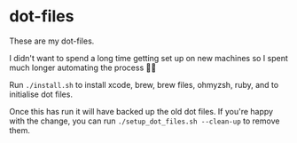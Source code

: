 # dot-files

These are my dot-files.

I didn't want to spend a long time getting set up on new machines so I spent much longer automating the process 🤷‍♀️

Run `./install.sh` to install xcode, brew, brew files, ohmyzsh, ruby, and to initialise dot files.

Once this has run it will have backed up the old dot files. If you're happy with the change, you can run `./setup_dot_files.sh --clean-up` to remove them.
